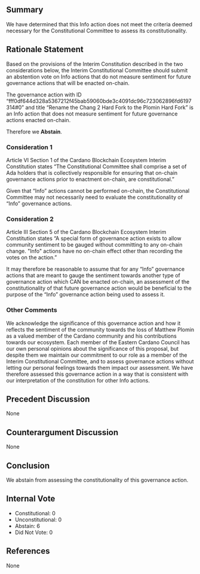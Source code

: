## Summary
We have determined that this Info action does not meet the criteria deemed necessary for the Constitutional Committee to assess its constitutionality.

## Rationale Statement
Based on the provisions of the Interim Constitution described in the two considerations below, the Interim Constitutional Committee should submit an abstention vote on Info actions that do not measure sentiment for future governance actions that will be enacted on-chain. 

The governance action with ID “fff0df644d328a5367212f45bab59060bde3c4091dc96c723062896fd6197314#0” and title “Rename the Chang 2 Hard Fork to the Plomin Hard Fork” is an Info action that does not measure sentiment for future governance actions enacted on-chain.

Therefore we **Abstain**.
### Consideration 1
Article VI Section 1 of the Cardano Blockchain Ecosystem Interim Constitution states “The Constitutional Committee shall comprise a set of Ada holders that is collectively responsible for ensuring that on-chain governance actions prior to enactment on-chain, are constitutional.”

Given that “Info” actions cannot be performed on-chain, the Constitutional Committee may not necessarily need to evaluate the constitutionality of “Info” governance actions.
### Consideration 2
Article III Section 5 of the Cardano Blockchain Ecosystem Interim Constitution states “A special form of governance action exists to allow community sentiment to be gauged without committing to any on-chain change. "Info" actions have no on-chain effect other than recording the votes on the action.” 

It may therefore be reasonable to assume that for any “Info” governance actions that are meant to gauge the sentiment towards another type of governance action which CAN be enacted on-chain, an assessment of the constitutionality of that future governance action would be beneficial to the purpose of the “Info” governance action being used to assess it.

### Other Comments
We acknowledge the significance of this governance action and how it reflects the sentiment of the community towards the loss of Matthew Plomin as a valued member of the Cardano community and his contributions towards our ecosystem.  Each member of the Eastern Cardano Council has our own personal opinions about the significance of this proposal, but despite them we maintain our commitment to our role as a member of the Interim Constitutional Committee, and to assess governance actions without letting our personal feelings towards them impact our assessment.  We have therefore assessed this governance action in a way that is consistent with our interpretation of the constitution for other Info actions.
## Precedent Discussion
None
## Counterargument Discussion
None
## Conclusion
We abstain from assessing the constitutionality of this governance action.
## Internal Vote
- Constitutional: 0
- Unconstitutional: 0
- Abstain: 6
- Did Not Vote: 0
## References
None